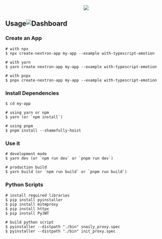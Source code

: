 <p align="center"><img src="https://i.imgur.com/3UKgyH7.png"></p>

## Usage![Dashboard](https://github.com/snailly-hackfest/snailly-desktop/assets/66149479/3047d139-4b8e-495c-9f6d-53171cc03b97)


### Create an App

```console
# with npx
$ npx create-nextron-app my-app --example with-typescript-emotion

# with yarn
$ yarn create nextron-app my-app --example with-typescript-emotion

# with pnpx
$ pnpx create-nextron-app my-app --example with-typescript-emotion
```

### Install Dependencies

```console
$ cd my-app

# using yarn or npm
$ yarn (or `npm install`)

# using pnpm
$ pnpm install --shamefully-hoist
```

### Use it

```console
# development mode
$ yarn dev (or `npm run dev` or `pnpm run dev`)

# production build
$ yarn build (or `npm run build` or `pnpm run build`)
```

### Python Scripts

```console
# install required libraries
$ pip install pyinstaller
$ pip install mitmproxy
$ pip install httpx
$ pip install PyJWT

# build python script
$ pyinstaller --distpath "./bin" snaily_proxy.spec
$ pyinstaller --distpath "./bin" init_proxy.spec
```
